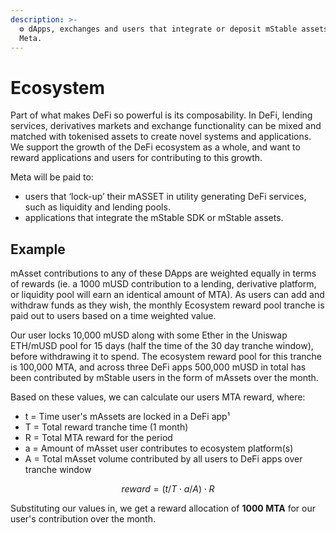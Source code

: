 ```yaml
---
description: >-
  ⚙️ dApps, exchanges and users that integrate or deposit mStable assets earn
  Meta.
---
```


# Ecosystem

Part of what makes DeFi so powerful is its composability. In DeFi, lending services, derivatives markets and exchange functionality can be mixed and matched with tokenised assets to create novel systems and applications. We support the growth of the DeFi ecosystem as a whole, and want to reward applications and users for contributing to this growth. 

Meta will be paid to:

* users that ‘lock-up’ their mASSET in utility generating DeFi services, such as liquidity and lending pools. 
* applications that integrate the mStable SDK or mStable assets. 

## Example

mAsset contributions to any of these DApps are weighted equally in terms of rewards \(ie. a 1000 mUSD contribution to a lending, derivative platform, or liquidity pool will earn an identical amount of MTA\). As users can add and withdraw funds as they wish, the monthly Ecosystem reward pool tranche is paid out to users based on a time weighted value. 

Our user locks 10,000 mUSD along with some Ether in the Uniswap ETH/mUSD pool for 15 days \(half the time of the 30 day tranche window\), before withdrawing it to spend. The ecosystem reward pool for this tranche is 100,000 MTA, and across three DeFi apps 500,000 mUSD in total has been contributed by mStable users in the form of mAssets over the month.

Based on these values, we can calculate our users MTA reward, where:

*  t = Time user's mAssets are locked in a DeFi app¹
* T = Total reward tranche time \(1 month\)
* R = Total MTA reward for the period
* a = Amount of mAsset user contributes to ecosystem platform\(s\)
* A = Total mAsset volume contributed by all users to DeFi apps over tranche window

$$
reward = (t/T⋅a/A)⋅R
$$

Substituting our values in, we get a reward allocation of **1000 MTA** for our user's contribution over the month.

